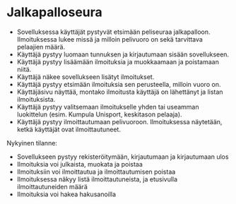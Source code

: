 # Jalkapalloseura
* Sovelluksessa käyttäjät pystyvät etsimään peliseuraa jalkapalloon. Ilmoituksessa lukee missä ja milloin pelivuoro on sekä tarvittava pelaajien määrä.
* Käyttäjä pystyy luomaan tunnuksen ja kirjautumaan sisään sovellukseen.
* Käyttäjä pystyy lisäämään ilmoituksia ja muokkaamaan ja poistamaan niitä.
* Käyttäjä näkee sovellukseen lisätyt ilmoitukset.
* Käyttäjä pystyy etsimään ilmoituksia sen perusteella, milloin vuoro on.
* Käyttäjäsivu näyttää, montako ilmoitusta käyttäjä on lähettänyt ja listan ilmoituksista.
* Käyttäjä pystyy valitsemaan ilmoitukselle yhden tai useamman luokittelun (esim. Kumpula Unisport, keskitason pelaaja).
* Käyttäjä pystyy ilmoittautumaan pelivuoroon. Ilmoituksessa näytetään, ketkä käyttäjät ovat ilmoittautuneet.

Nykyinen tilanne:
* Sovellukseen pystyy rekisteröitymään, kirjautumaan ja kirjautumaan ulos
* Ilmoituksia voi julkaista, muokata ja poistaa
* Ilmoituksiin voi ilmoittautua ja ilmoittautumisen poistaa
* Ilmoituksessa näkyy listä ilmoittautuneista, ja etusivulla ilmoittautuneiden määrä
* Ilmoituksia voi hakea hakusanoilla
